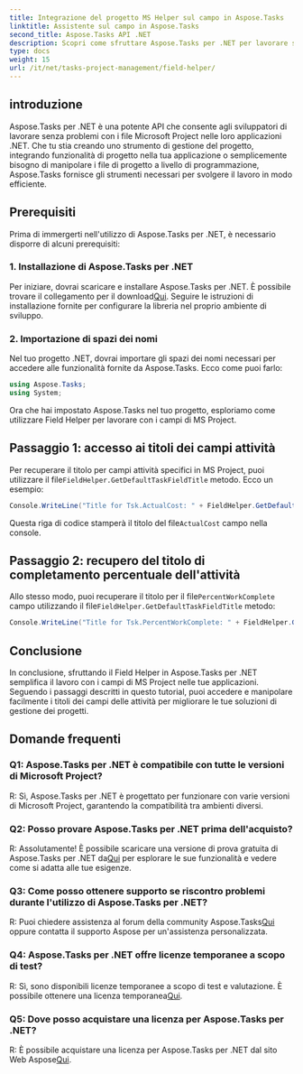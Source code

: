 ```yaml
---
title: Integrazione del progetto MS Helper sul campo in Aspose.Tasks
linktitle: Assistente sul campo in Aspose.Tasks
second_title: Aspose.Tasks API .NET
description: Scopri come sfruttare Aspose.Tasks per .NET per lavorare senza problemi con i file MS Project.
type: docs
weight: 15
url: /it/net/tasks-project-management/field-helper/
---
```

## introduzione

Aspose.Tasks per .NET è una potente API che consente agli sviluppatori di lavorare senza problemi con i file Microsoft Project nelle loro applicazioni .NET. Che tu stia creando uno strumento di gestione del progetto, integrando funzionalità di progetto nella tua applicazione o semplicemente bisogno di manipolare i file di progetto a livello di programmazione, Aspose.Tasks fornisce gli strumenti necessari per svolgere il lavoro in modo efficiente.

## Prerequisiti

Prima di immergerti nell'utilizzo di Aspose.Tasks per .NET, è necessario disporre di alcuni prerequisiti:

### 1. Installazione di Aspose.Tasks per .NET

 Per iniziare, dovrai scaricare e installare Aspose.Tasks per .NET. È possibile trovare il collegamento per il download[Qui](https://releases.aspose.com/tasks/net/). Seguire le istruzioni di installazione fornite per configurare la libreria nel proprio ambiente di sviluppo.

### 2. Importazione di spazi dei nomi

Nel tuo progetto .NET, dovrai importare gli spazi dei nomi necessari per accedere alle funzionalità fornite da Aspose.Tasks. Ecco come puoi farlo:

```csharp
using Aspose.Tasks;
using System;

```

Ora che hai impostato Aspose.Tasks nel tuo progetto, esploriamo come utilizzare Field Helper per lavorare con i campi di MS Project.

## Passaggio 1: accesso ai titoli dei campi attività

 Per recuperare il titolo per campi attività specifici in MS Project, puoi utilizzare il file`FieldHelper.GetDefaultTaskFieldTitle` metodo. Ecco un esempio:

```csharp
Console.WriteLine("Title for Tsk.ActualCost: " + FieldHelper.GetDefaultTaskFieldTitle(Tsk.ActualCost.KeyType));
```

 Questa riga di codice stamperà il titolo del file`ActualCost` campo nella console.

## Passaggio 2: recupero del titolo di completamento percentuale dell'attività

 Allo stesso modo, puoi recuperare il titolo per il file`PercentWorkComplete` campo utilizzando il file`FieldHelper.GetDefaultTaskFieldTitle` metodo:

```csharp
Console.WriteLine("Title for Tsk.PercentWorkComplete: " + FieldHelper.GetDefaultTaskFieldTitle(Tsk.PercentWorkComplete.KeyType));
```

## Conclusione

In conclusione, sfruttando il Field Helper in Aspose.Tasks per .NET semplifica il lavoro con i campi di MS Project nelle tue applicazioni. Seguendo i passaggi descritti in questo tutorial, puoi accedere e manipolare facilmente i titoli dei campi delle attività per migliorare le tue soluzioni di gestione dei progetti.

## Domande frequenti

### Q1: Aspose.Tasks per .NET è compatibile con tutte le versioni di Microsoft Project?

R: Sì, Aspose.Tasks per .NET è progettato per funzionare con varie versioni di Microsoft Project, garantendo la compatibilità tra ambienti diversi.

### Q2: Posso provare Aspose.Tasks per .NET prima dell'acquisto?

 R: Assolutamente! È possibile scaricare una versione di prova gratuita di Aspose.Tasks per .NET da[Qui](https://releases.aspose.com/) per esplorare le sue funzionalità e vedere come si adatta alle tue esigenze.

### Q3: Come posso ottenere supporto se riscontro problemi durante l'utilizzo di Aspose.Tasks per .NET?

 R: Puoi chiedere assistenza al forum della community Aspose.Tasks[Qui](https://forum.aspose.com/c/tasks/15) oppure contatta il supporto Aspose per un'assistenza personalizzata.

### Q4: Aspose.Tasks per .NET offre licenze temporanee a scopo di test?

 R: Sì, sono disponibili licenze temporanee a scopo di test e valutazione. È possibile ottenere una licenza temporanea[Qui](https://purchase.aspose.com/temporary-license/).

### Q5: Dove posso acquistare una licenza per Aspose.Tasks per .NET?

 R: È possibile acquistare una licenza per Aspose.Tasks per .NET dal sito Web Aspose[Qui](https://purchase.aspose.com/buy).